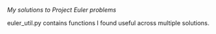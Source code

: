 *My solutions to Project Euler problems*

euler_util.py contains functions I found useful across multiple solutions.